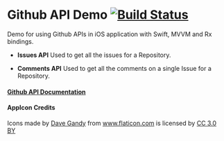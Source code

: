 # Github API Demo [![Build Status](https://travis-ci.com/uditsalwan/GithubAPIDemo.svg?branch=master)](https://travis-ci.com/uditsalwan/GithubAPIDemo)

Demo for using Github APIs in iOS application with Swift, MVVM and Rx bindings.

- **Issues API**
Used to get all the issues for a Repository.

- **Comments API**
Used to get all the comments on a single Issue for a Repository.

#### [Github API Documentation](https://developer.github.com/v3/)

#### AppIcon Credits
<div>Icons made by <a href="https://www.flaticon.com/authors/dave-gandy" title="Dave Gandy">Dave Gandy</a> from <a href="https://www.flaticon.com/"                 title="Flaticon">www.flaticon.com</a> is licensed by <a href="http://creativecommons.org/licenses/by/3.0/"                 title="Creative Commons BY 3.0" target="_blank">CC 3.0 BY</a></div>
